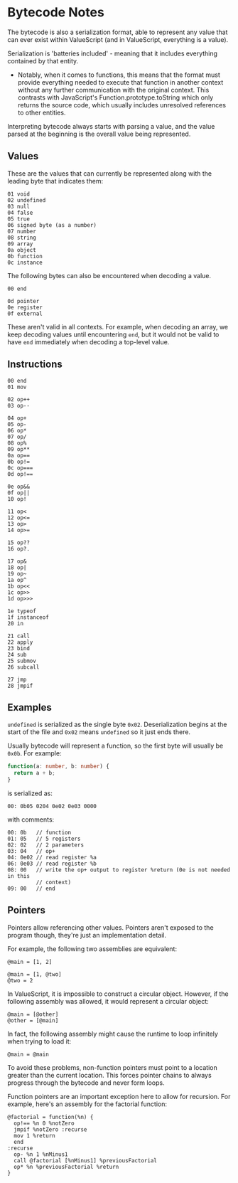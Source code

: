 # Bytecode Notes

The bytecode is also a serialization format, able to represent any value that
can ever exist within ValueScript (and in ValueScript, everything is a value).

Serialization is 'batteries included' - meaning that it includes everything
contained by that entity.
- Notably, when it comes to functions, this means that the format must provide
everything needed to execute that function in another context without any
further communication with the original context. This contrasts with
JavaScript's Function.prototype.toString which only returns the source code,
which usually includes unresolved references to other entities.

Interpreting bytecode always starts with parsing a value, and the value parsed
at the beginning is the overall value being represented.

## Values

These are the values that can currently be represented along with the leading
byte that indicates them:

```
01 void
02 undefined
03 null
04 false
05 true
06 signed byte (as a number)
07 number
08 string
09 array
0a object
0b function
0c instance
```

The following bytes can also be encountered when decoding a value.

```
00 end

0d pointer
0e register
0f external
```

These aren't valid in all contexts. For example, when decoding an array, we keep
decoding values until encountering `end`, but it would not be valid to have
`end` immediately when decoding a top-level value.

## Instructions

```
00 end
01 mov

02 op++
03 op--

04 op+
05 op-
06 op*
07 op/
08 op%
09 op**
0a op==
0b op!=
0c op===
0d op!==

0e op&&
0f op||
10 op!

11 op<
12 op<=
13 op>
14 op>=

15 op??
16 op?.

17 op&
18 op|
19 op~
1a op^
1b op<<
1c op>>
1d op>>>

1e typeof
1f instanceof
20 in

21 call
22 apply
23 bind
24 sub
25 submov
26 subcall

27 jmp
28 jmpif
```

## Examples

`undefined` is serialized as the single byte `0x02`. Deserialization begins at
the start of the file and `0x02` means `undefined` so it just ends there.

Usually bytecode will represent a function, so the first byte will usually be
`0x0b`. For example:

```typescript
function(a: number, b: number) {
  return a + b;
}
```

is serialized as:

```
00: 0b05 0204 0e02 0e03 0000
```

with comments:

```
00: 0b   // function
01: 05   // 5 registers
02: 02   // 2 parameters
03: 04   // op+
04: 0e02 // read register %a
06: 0e03 // read register %b
08: 00   // write the op+ output to register %return (0e is not needed in this
         // context)
09: 00   // end
```

## Pointers

Pointers allow referencing other values. Pointers aren't exposed to the program
though, they're just an implementation detail.

For example, the following two assemblies are equivalent:

```
@main = [1, 2]
```

```
@main = [1, @two]
@two = 2
```

In ValueScript, it is impossible to construct a circular object. However, if
the following assembly was allowed, it would represent a circular object:

```
@main = [@other]
@other = [@main]
```

In fact, the following assembly might cause the runtime to loop infinitely when
trying to load it:

```
@main = @main
```

To avoid these problems, non-function pointers must point to a location greater
than the current location. This forces pointer chains to always progress through
the bytecode and never form loops.

Function pointers are an important exception here to allow for recursion. For
example, here's an assembly for the factorial function:

```
@factorial = function(%n) {
  op!== %n 0 %notZero
  jmpif %notZero :recurse
  mov 1 %return
  end
:recurse
  op- %n 1 %nMinus1
  call @factorial [%nMinus1] %previousFactorial
  op* %n %previousFactorial %return
}
```
